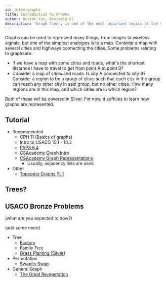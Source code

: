 ```yaml
---
id: intro-graphs
title: Introduction to Graphs
author: Darren Yao, Benjamin Qi
description: "Graph theory is one of the most important topics at the Silver level and above, although some basic problems occasionally appear in Bronze." 
---
```


Graphs can be used to represent many things, from images to wireless signals, but one of the simplest analogies is to a map. Consider a map with several cities and highways connecting the cities. Some problems relating to graphsare:

 - If we have a map with some cities and roads, what's the shortest distance I have to travel to get from point A to point B?
 - Consider a map of cities and roads. Is city A connected to city B? Consider a region to be a group of cities such that each city in the group can reach any other city in said group, but no other cities. How many regions are in this map, and which cities are in which region?

Both of these will be covered in Silver. For now, it suffices to learn how graphs are represented.

## Tutorial

 - Recommended
   - CPH 11 (Basics of graphs)
   - Intro to USACO 10.1 - 10.3
   - [PAPS 6.4](https://www.csc.kth.se/~jsannemo/slask/main.pdf)
   - [CSAcademy Graph Intro](https://csacademy.com/lesson/introduction_to_graphs)
   - [CSAcademy Graph Representations](https://csacademy.com/lesson/graph_representation)
     - Usually, adjacency lists are used.
 - Other
   - [Topcoder Graphs Pt 1](https://www.topcoder.com/community/data-science/data-science-tutorials/introduction-to-graphs-and-their-data-structures-section-1/)

## Trees?


## USACO Bronze Problems

(what are you expected to now?)

(add some more)

 - Tree
   - [Factory](http://usaco.org/index.php?page=viewproblem2&cpid=940)
   - [Family Tree](http://usaco.org/index.php?page=viewproblem2&cpid=833)
   - [Grass Planting (Silver)](http://usaco.org/index.php?page=viewproblem2&cpid=894)
 - Permutation
   - [Swapity Swap](http://usaco.org/index.php?page=viewproblem2&cpid=1013)
 - General Graph
   - [The Great Revegetation](http://usaco.org/index.php?page=viewproblem2&cpid=916)